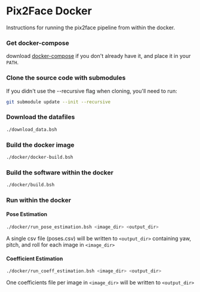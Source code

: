 # Pix2Face Docker
Instructions for running the pix2face pipeline from within the docker.

### Get docker-compose
download [docker-compose](https://github.com/docker/compose/releases/download/1.21.2/docker-compose-Linux-x86_64) if you don't already have it, and place it in your `PATH`.


### Clone the source code with submodules

If you didn't use the --recursive flag when cloning, you'll need to run:
```bash
git submodule update --init --recursive
```


### Download the datafiles

```bash
./download_data.bsh
```


### Build the docker image

```bash
./docker/docker-build.bsh
```


### Build the software within the docker

```bash
./docker/build.bsh
```


### Run within the docker

#### Pose Estimation
```bash
./docker/run_pose_estimation.bsh <image_dir> <output_dir>
```
A single csv file (poses.csv) will be written to `<output_dir>` containing yaw, pitch, and roll for each image in `<image_dir>`

#### Coefficient Estimation
```bash
./docker/run_coeff_estimation.bsh <image_dir> <output_dir>
```
One coefficients file per image in `<image_dir>` will be written to `<output_dir>`

